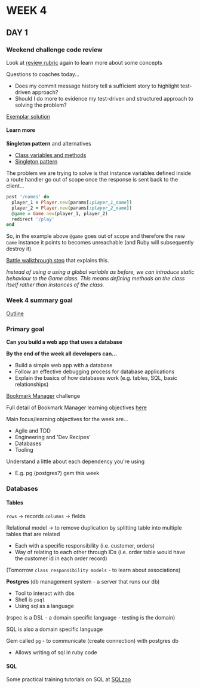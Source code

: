 # WEEK 4

## DAY 1

### Weekend challenge code review

Look at [review rubric](https://github.com/makersacademy/rps-challenge/blob/master/docs/review.md) again to learn more about some concepts

Questions to coaches today...

- Does my commit message history tell a sufficient story to highlight test-driven approach?
- Should I do more to evidence my test-driven and structured approach to solving the problem?

[Exemplar solution](https://github.com/makersacademy/rps-exemplar/blob/master/app.rb)


#### Learn more

**Singleton pattern** and alternatives

- [Class variables and methods](http://rubymonk.com/learning/books/4-ruby-primer-ascent/chapters/45-more-classes/lessons/113-class-variables)
- [Singleton pattern](https://en.wikipedia.org/wiki/Singleton_pattern)

The problem we are trying to solve is that instance variables defined inside a route handler go out of scope once the response is sent back to the client...

```ruby
post '/names' do
  player_1 = Player.new(params[:player_1_name])
  player_2 = Player.new(params[:player_2_name])
  @game = Game.new(player_1, player_2)
  redirect '/play'
end
```

So, in the example above `@game` goes out of scope and therefore the new `Game` instance it points to becomes unreachable (and Ruby will subsequently destroy it).

[Battle walkthrough step](https://github.com/makersacademy/course/blob/master/intro_to_the_web/walkthroughs/killing_the_global_variable.md) that explains this.


_Instead of using a using a global variable as before, we can introduce static behaviour to the Game class. This means defining methods on the class itself rather than instances of the class._



### Week 4 summary goal

[Outline](https://github.com/makersacademy/course/blob/master/week_outlines.md/#week-4)


### Primary goal

**Can you build a web app that uses a database**


**By the end of the week all developers can...**

- Build a simple web app with a database
- Follow an effective debugging process for database applications
- Explain the basics of how databases work (e.g. tables, SQL, basic relationships)


[Bookmark Manager](https://github.com/makersacademy/course/blob/master/bookmark_manager/00_challenge_map.md) challenge

Full detail of Bookmark Manager learning objectives [here](https://github.com/makersacademy/course/blob/master/bookmark_manager/learning_objectives.md)

Main focus/learning objectives for the week are...

- Agile and TDD
- Engineering and 'Dev Recipes'
- Databases
- Tooling


Understand a little about each dependency you're using
- E.g. pg (postgres?) gem this week


### Databases

#### Tables

`rows` -> records
`columns` -> fields

Relational model -> to remove duplication by splitting table into multiple tables that are related
- Each with a specific responsibility (i.e. customer, orders)
- Way of relating to each other through IDs (i.e. order table would have the customer id in each order record)


(Tomorrow `class responsibility models` - to learn about associations)

**Postgres** (db management system - a server that runs our db)
- Tool to interact with dbs
- Shell is `psql`
- Using sql as a language

(rspec is a DSL - a domain specific language - testing is the domain)

SQL is also a domain specific language

Gem called `pg` - to communicate (create connection) with postgres db
- Allows writing of sql in ruby code


#### SQL

Some practical training tutorials on SQL at [SQLzoo](https://sqlzoo.net/)
